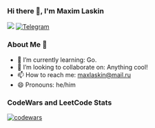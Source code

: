 ### Hi there 👋, I'm Maxim Laskin

[![](https://img.shields.io/badge/linkedin-%230077B5.svg?&style=for-the-badge&logo=linkedin&logoColor=white)](https://www.linkedin.com/in/maximlaskin/)
[![Telegram](https://img.shields.io/badge/Telegram-2CA5E0?style=for-the-badge&logo=telegram&logoColor=white)](https://t.me/maximlaskin)

### About Me 👦

- 🌱 I’m currently learning: Go.
- 👯 I’m looking to collaborate on: Anything cool!
- 📫 How to reach me: maxlaskin@mail.ru
- 😄 Pronouns: he/him

### CodeWars and LeetCode Stats
[![codewars](https://www.codewars.com/users/MaximLaskin/badges/large)](https://www.codewars.com/users/MaximLaskin)  

<!--
**MaximLaskin/MaximLaskin** is a ✨ _special_ ✨ repository because its `README.md` (this file) appears on your GitHub profile.

Here are some ideas to get you started:

- 🔭 I’m currently working on ...
- 🌱 I’m currently learning ...
- 👯 I’m looking to collaborate on ...
- 🤔 I’m looking for help with ...
- 💬 Ask me about ...
- 📫 How to reach me: ...
- 😄 Pronouns: ...
- ⚡ Fun fact: ...
-->
